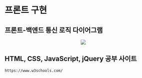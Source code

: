 # 프론트 구현

## 프론트-백엔드 통신 로직 다이어그램
<p align="center">
    <img src="https://github.com/yelo-o/myFrontWEB/assets/64743180/f636c5b0-d514-4573-9991-f66e0cccc406">
</p>
	
## HTML, CSS, JavaScript, jQuery 공부 사이트
	https://www.w3schools.com/
